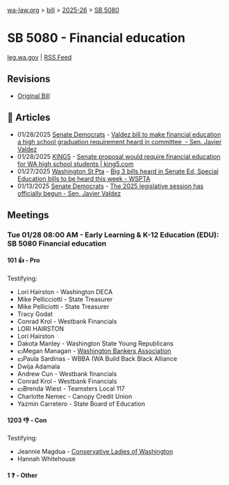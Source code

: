 [wa-law.org](/) > [bill](/bill/) > [2025-26](/bill/2025-26/) > [SB 5080](/bill/2025-26/sb/5080/)

# SB 5080 - Financial education
[leg.wa.gov](https://app.leg.wa.gov/billsummary?BillNumber=5080&Year=2025&Initiative=false) | [RSS Feed](./rss.xml)

## Revisions
* [Original Bill](1/)

## 📰 Articles
* 01/28/2025 [Senate Democrats](/org/senate_democrats/) - [Valdez bill to make financial education a high school graduation requirement heard in committee  - Sen. Javier Valdez](https://senatedemocrats.wa.gov/valdez/2025/01/28/valdez-bill-to-make-financial-education-a-high-school-graduation-requirement-heard-in-committee/#:~:text=Senate%20Bill%205080)
* 01/28/2025 [KING5](/org/king5/) - [Senate proposal would require financial education for WA high school students | king5.com](https://www.king5.com/article/news/politics/state-politics/financial-education-required-senate-proposal/281-23211950-0b22-4707-9810-474bf329b5ae#:~:text=Senate%20Bill%205080)
* 01/27/2025 [Washington St Pta](/org/washington_st_pta/) - [Big 3 bills heard in Senate Ed, Special Education bills to be heard this week - WSPTA](https://www.wastatepta.org/2025session-week3/#:~:text=SB%205080)
* 01/13/2025 [Senate Democrats](/org/senate_democrats/) - [The 2025 legislative session has officially begun - Sen. Javier Valdez](https://senatedemocrats.wa.gov/valdez/2025/01/13/the-2025-legislative-session-has-officially-begun/#:~:text=SB%205080)

## Meetings
### Tue 01/28 08:00 AM - Early Learning & K-12 Education (EDU): SB 5080 Financial education
#### 101 👍 - Pro
Testifying:
* Lori Hairston - Washington DECA
* Mike Pellicciotti - State Treasurer
* Mike Pelliciotti - State Treasurer
* Tracy Godat
* Conrad Krol - Westbank Financials
* LORI HAIRSTON
* Lori Hairston
* Dakota Manley - Washington State Young Republicans
* 💵Megan Managan - [Washington Bankers Association](/org/washington_bankers_association/)
* 💵Paula Sardinas - WBBA (WA Build Back Black Alliance
* Dwija Adamala
* Andrew Cun - Westbank financials
* Conrad Krol - Westbank Financials
* 💵Brenda Wiest - Teamsters Local 117
* Charlotte Nemec - Canopy Credit Union
* Yazmin Carretero - State Board of Education

#### 1203 👎 - Con
Testifying:
* Jeannie Magdua - [Conservative Ladies of Washington](/org/conservative_ladies_of_washington/)
* Hannah Whitehouse

#### 1 ❓ - Other
